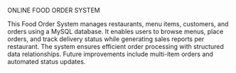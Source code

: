 ONLINE FOOD ORDER SYSTEM

This Food Order System manages restaurants, menu items, customers, and orders using a MySQL database. It enables users to browse menus, place orders, and track delivery status while generating sales reports per restaurant. The system ensures efficient order processing with structured data relationships. Future improvements include multi-item orders and automated status updates.
